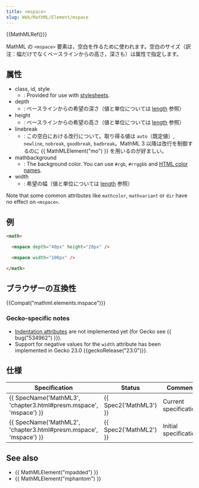 ```yaml
---
title: <mspace>
slug: Web/MathML/Element/mspace
---
```

{{MathMLRef()}}

MathML の `<mspace>` 要素は，空白を作るために使われます。空白のサイズ（訳注：幅だけでなくベースラインからの高さ，深さも）は属性で指定します。

## 属性

- class, id, style
  - : Provided for use with [stylesheets](/ja/docs/CSS).
- depth
  - : ベースラインからの希望の深さ（値と単位については [length](/ja/docs/MathML/Attributes/Values#Lengths) 参照）
- height
  - : ベースラインからの希望の高さ（値と単位については [length](/ja/docs/MathML/Attributes/Values#Lengths) 参照）
- linebreak
  - : この空白における改行について。取り得る値は `auto`（既定値）, `newline`, `nobreak`, `goodbreak`, `badbreak`。MathML 3 以降は改行を制御するのに {{ MathMLElement("mo") }} を用いるのが好ましい。
- mathbackground
  - : The background color. You can use `#rgb`, `#rrggbb` and [HTML color names](/ja/docs/CSS/color_value#Color_Keywords).
- width
  - : 希望の幅（値と単位については [length](/ja/docs/MathML/Attributes/Values#Lengths) 参照）

Note that some common attributes like `mathcolor`, `mathvariant` or `dir` have no effect on `<mspace>`.

## 例

```html
<math>

  <mspace depth="40px" height="20px" />

  <mspace width="100px" />

</math>
```

## ブラウザーの互換性

{{Compat("mathml.elements.mspace")}}

### Gecko-specific notes

- [Indentation attributes](http://www.w3.org/TR/MathML3/chapter3.html#presm.lbindent.attrs) are not implemented yet (for Gecko see {{ bug("534962") }}).
- Support for negative values for the `width` attribute has been implemented in Gecko 23.0 {{geckoRelease("23.0")}}.

## 仕様

| Specification                                                                            | Status                       | Comment               |
| ---------------------------------------------------------------------------------------- | ---------------------------- | --------------------- |
| {{ SpecName('MathML3', 'chapter3.html#presm.mspace', 'mspace') }} | {{ Spec2('MathML3') }} | Current specification |
| {{ SpecName('MathML2', 'chapter3.html#presm.mspace', 'mspace') }} | {{ Spec2('MathML2') }} | Initial specification |

## See also

- {{ MathMLElement("mpadded") }}
- {{ MathMLElement("mphantom") }}
